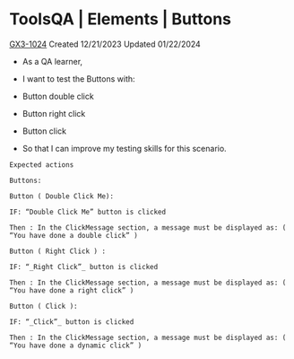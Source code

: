 # ToolsQA | Elements | Buttons
[GX3-1024](https://upexgalaxy34.atlassian.net/browse/GX3-1024) Created 12/21/2023 Updated 01/22/2024

- As a QA learner,

- I want to test the Buttons with:

- Button double click

- Button right click

- Button click

- So that I can improve my testing skills for this scenario.

```
Expected actions

Buttons:

Button ( Double Click Me):

IF: “Double Click Me” button is clicked

Then : In the ClickMessage section, a message must be displayed as: ( “You have done a double click” )

Button ( Right Click ) :

IF: “_Right Click”_ button is clicked

Then : In the ClickMessage section, a message must be displayed as: ( “You have done a right click” )

Button ( Click ):

IF: “_Click”_ button is clicked

Then : In the ClickMessage section, a message must be displayed as: ( “You have done a dynamic click” )

```
